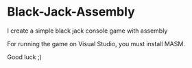 # Black-Jack-Assembly

I create a simple black jack console game with assembly

For running the game on Visual Studio, you must install MASM.

Good luck ;)
